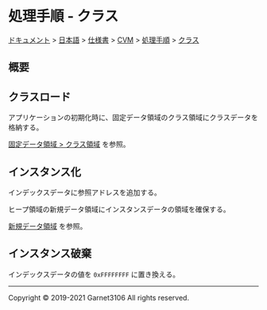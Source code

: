 # 処理手順 - クラス

[ドキュメント](../../../../../index.md) > [日本語](../../../../index.md) > [仕様書](../../../index.md) > [CVM](../../index.md) > [処理手順](../index.md) > [クラス](./index.md)

## 概要

## クラスロード

アプリケーションの初期化時に、固定データ領域のクラス領域にクラスデータを格納する。

[固定データ領域 > クラス領域](../../memory/areas/shared/heap/constant/index.md#クラス領域) を参照。

## インスタンス化

インデックスデータに参照アドレスを追加する。

ヒープ領域の新規データ領域にインスタンスデータの領域を確保する。

[新規データ領域](../../memory/areas/shared/heap/new/index.md) を参照。

## インスタンス破棄

インデックスデータの値を `0xFFFFFFFF` に置き換える。

---

Copyright © 2019-2021 Garnet3106 All rights reserved.
